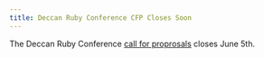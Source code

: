 ```yaml
---
title: Deccan Ruby Conference CFP Closes Soon
---
```


The Deccan Ruby Conference [call for proprosals][cfp] closes June 5th.

[cfp]: https://deccanrubyconf.busyconf.com/proposals/new
